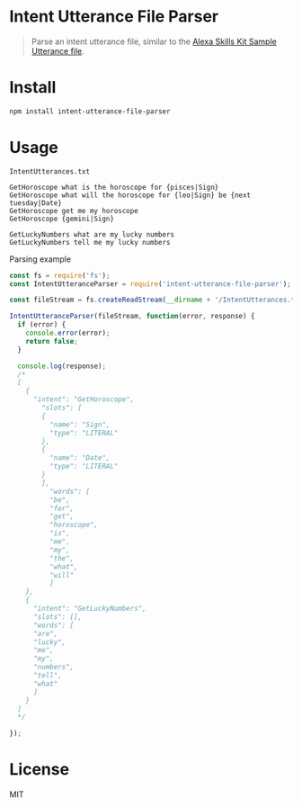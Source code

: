 # Intent Utterance File Parser

> Parse an intent utterance file, similar to the [Alexa Skills Kit Sample Utterance file](https://developer.amazon.com/public/solutions/alexa/alexa-skills-kit/docs/defining-the-voice-interface).

# Install

```bash
npm install intent-utterance-file-parser
```

# Usage

`IntentUtterances.txt`

```text
GetHoroscope what is the horoscope for {pisces|Sign}
GetHoroscope what will the horoscope for {leo|Sign} be {next tuesday|Date}
GetHoroscope get me my horoscope
GetHoroscope {gemini|Sign}

GetLuckyNumbers what are my lucky numbers
GetLuckyNumbers tell me my lucky numbers
```

Parsing example

```javascript
const fs = require('fs');
const IntentUtteranceParser = require('intent-utterance-file-parser');

const fileStream = fs.createReadStream(__dirname + '/IntentUtterances.txt');

IntentUtteranceParser(fileStream, function(error, response) {
  if (error) {
    console.error(error);
    return false;
  }

  console.log(response);
  /*
  [
    {
      "intent": "GetHoroscope",
        "slots": [
        {
          "name": "Sign",
          "type": "LITERAL"
        },
        {
          "name": "Date",
          "type": "LITERAL"
        }
        ],
          "words": [
          "be",
          "for",
          "get",
          "horoscope",
          "is",
          "me",
          "my",
          "the",
          "what",
          "will"
          ]
    },
    {
      "intent": "GetLuckyNumbers",
      "slots": [],
      "words": [
      "are",
      "lucky",
      "me",
      "my",
      "numbers",
      "tell",
      "what"
      ]
    }
  ]
  */

});
```

# License

MIT
